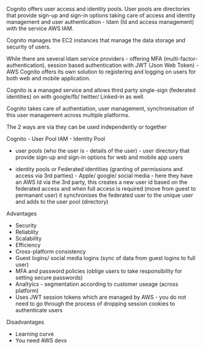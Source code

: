 Cognito offers user access and identity pools. User pools are directories that provide sign-up and sign-in options taking care of access and identity management and user authentication - Idam (Id and access management) with the service AWS IAM.

Cognito manages the EC2 instances that manage the data storage and security of users.

While there are several Idam service providers - offering MFA (multi-factor-authentication), session based authentication with JWT (Json Web Token) - AWS Cognito offers its own solution to registering and logging on users for both web and mobile application.

Cognito is a managed service and allows third party single-sign (federated identities) on with google/fb/ twitter/ Linked-in as well.

Cognito takes care of authentiation, user management, synchronisation of this user management across multiple platforms.

The 2 ways are via they can be used independently or together

Cognito - User Pool
IAM - Identity Pool

- user pools (who the user is - details of the user) - user directory that provide sign-up and sign-in options for web and mobile app users

- identity pools or Federated identities (granting of permissions and access via 3rd parties) - Apple/ google/ social media - here they have an AWS Id via the 3rd party, this creates a new user id based on the federated access and when full access is required (move from guest to permanant user) it synchronises the federated user to the unique user and adds to the user pool (directory)

Advantages

- Security
- Reliablity
- Scalability
- Efficiency
- Cross-platform consistency
- Guest logins/ social media logins (sync of data from guest logins to full user)
- MFA and password policies (oblige users to take responsibility for setting secure passwords)
- Analtyics - segmentation according to customer useage (across platform)
- Uses JWT session tokens which are managed by AWS - you do not need to go through the process of dropping session cookies to authenticate users

Disadvantages

- Learning curve
- You need AWS devs
